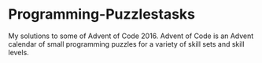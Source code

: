 # Programming-Puzzlestasks

My solutions to some of Advent of Code 2016. Advent of Code is an Advent calendar of small programming puzzles for a variety of skill sets and skill levels.

